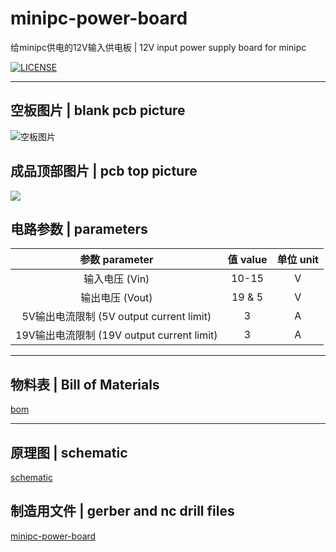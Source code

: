 # minipc-power-board

给minipc供电的12V输入供电板 | 12V input power supply board for minipc

[![LICENSE](https://img.shields.io/badge/license-Anti%20996-blue.svg?style=flat-square)](./LICENSE)


------

## 空板图片 | blank pcb picture

![空板图片](pics/pcb.png)

## 成品顶部图片 | pcb top picture

![](pics/top.png)

## 电路参数 | parameters

|             参数 parameter             | 值 value | 单位 unit |
|:------------------------------------:|:-------:|:-------:|
|              输入电压 (Vin)              |  10-15  |    V    |
|             输出电压 (Vout)              | 19 & 5  |    V    |
|  5V输出电流限制 (5V output current limit)  |    3    |    A    |
| 19V输出电流限制 (19V output current limit) |    3    |    A    |

------

## 物料表 | Bill of Materials

[bom](./bom.md)

------

## 原理图 | schematic

[schematic](./schematic/MiniPc-pwr.pdf)

## 制造用文件 | gerber and nc drill files

[minipc-power-board](./minipc-power-board.zip)


